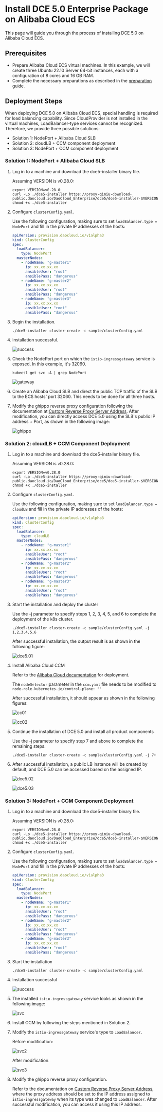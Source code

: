 # Install DCE 5.0 Enterprise Package on Alibaba Cloud ECS

This page will guide you through the process of installing DCE 5.0 on Alibaba Cloud ECS.

## Prerequisites

- Prepare Alibaba Cloud ECS virtual machines. In this example, we will create three Ubuntu 22.10 Server 64-bit instances, each with a configuration of 8 cores and 16 GB RAM.
- Complete the necessary preparations as described in the [preparation guide](../commercial/prepare.md).

## Deployment Steps

When deploying DCE 5.0 on Alibaba Cloud ECS, special handling is required for load balancing capability. Since CloudProvider is not installed in the virtual machines, LoadBalancer-type services cannot be recognized. Therefore, we provide three possible solutions:

- Solution 1: NodePort + Alibaba Cloud SLB
- Solution 2: cloudLB + CCM component deployment
- Solution 3: NodePort + CCM component deployment

### Solution 1: NodePort + Alibaba Cloud SLB

1. Log in to a machine and download the dce5-installer binary file.

    Assuming VERSION is v0.28.0:

    ```shell
    export VERSION=v0.28.0
    curl -Lo ./dce5-installer https://proxy-qiniu-download-public.daocloud.io/DaoCloud_Enterprise/dce5/dce5-installer-$VERSION
    chmod +x ./dce5-installer
    ```

2. Configure `clusterConfig.yaml`.

    Use the following configuration, making sure to set `loadBalancer.type = NodePort` and fill in the private IP addresses of the hosts:

    ```yaml title="clusterConfig.yaml"
    apiVersion: provision.daocloud.io/v1alpha3
    kind: ClusterConfig
    spec:
      loadBalancer:
        type: NodePort
      masterNodes:
        - nodeName: "g-master1"
          ip: xx.xx.xx.xx
          ansibleUser: "root"
          ansiblePass: "dangerous"
        - nodeName: "g-master2"
          ip: xx.xx.xx.xx
          ansibleUser: "root"
          ansiblePass: "dangerous"
        - nodeName: "g-master3"
          ip: xx.xx.xx.xx
          ansibleUser: "root"
          ansiblePass: "dangerous"
    ```

3. Begin the installation.

    ```shell
    ./dce5-installer cluster-create -c sample/clusterConfig.yaml
    ```

4. Installation successful.

    ![success](https://docs.daocloud.io/daocloud-docs-images/docs/en/docs/install/images/4.1.png)

5. Check the NodePort port on which the `istio-ingressgateway` service is exposed. In this example, it's 32060.

    ```shell
    kubectl get svc -A | grep NodePort
    ```

    ![gateway](https://docs.daocloud.io/daocloud-docs-images/docs/en/docs/install/images/5.1.png)

6. Create an Alibaba Cloud SLB and direct the public TCP traffic of the SLB to the ECS hosts' port 32060. This needs to be done for all three hosts.


7. Modify the ghippo reverse proxy configuration following the documentation at [Custom Reverse Proxy Server Address](../../ghippo/install/reverse-proxy.md#customize-dce-50-reverse-proxy-server-address). After modification, you can directly access DCE 5.0 using the SLB's public IP address + Port, as shown in the following image:

    ![ghippo](https://docs.daocloud.io/daocloud-docs-images/docs/en/docs/install/images/7.1.png)

### Solution 2: cloudLB + CCM Component Deployment

1. Log in to a machine and download the dce5-installer binary file.

    Assuming VERSION is v0.28.0:

    ```shell
    export VERSION=v0.28.0
    curl -Lo ./dce5-installer https://proxy-qiniu-download-public.daocloud.io/DaoCloud_Enterprise/dce5/dce5-installer-$VERSION
    chmod +x ./dce5-installer
    ```

2. Configure `clusterConfig.yaml`.

    Use the following configuration, making sure to set `loadBalancer.type = cloudLB` and fill in the private IP addresses of the hosts:

    ```yaml title="clusterConfig.yaml"
    apiVersion: provision.daocloud.io/v1alpha3
    kind: ClusterConfig
    spec:
      loadBalancer:
        type: cloudLB
      masterNodes:
        - nodeName: "g-master1"
          ip: xx.xx.xx.xx
          ansibleUser: "root"
          ansiblePass: "dangerous"
        - nodeName: "g-master2"
          ip: xx.xx.xx.xx
          ansibleUser: "root"
          ansiblePass: "dangerous"
        - nodeName: "g-master3"
          ip: xx.xx.xx.xx
          ansibleUser: "root"
          ansiblePass: "dangerous"
    ```

3. Start the installation and deploy the cluster

    Use the -j parameter to specify steps 1, 2, 3, 4, 5, and 6 to complete the deployment of the k8s cluster.

    ```shell
    ./dce5-installer cluster-create -c sample/clusterConfig.yaml -j 1,2,3,4,5,6
    ```

    After successful installation, the output result is as shown in the following figure:

    ![dce5.01](https://docs.daocloud.io/daocloud-docs-images/docs/zh/docs/install/images/dce503.png)

4. Install Alibaba Cloud CCM

    Refer to the [Alibaba Cloud documentation](https://help.aliyun.com/document_detail/377517.html) for deployment.

    The `nodeSelector` parameter in the `ccm.yaml` file needs to be modified to `node-role.kubernetes.io/control-plane: ""`

    After successful installation, it should appear as shown in the following figures:

    ![cc01](https://docs.daocloud.io/daocloud-docs-images/docs/zh/docs/install/images/ccm01.png)

    ![cc02](https://docs.daocloud.io/daocloud-docs-images/docs/zh/docs/install/images/ccm01.png)

5. Continue the installation of DCE 5.0 and install all product components

    Use the -j parameter to specify step 7 and above to complete the remaining steps.

    ```shell
    ./dce5-installer cluster-create -c sample/clusterConfig.yaml -j 7+
    ```

6. After successful installation, a public LB instance will be created by default, and DCE 5.0 can be accessed based on the assigned IP.

    ![dce5.02](https://docs.daocloud.io/daocloud-docs-images/docs/zh/docs/install/images/dce501.png)

    ![dce5.03](https://docs.daocloud.io/daocloud-docs-images/docs/zh/docs/install/images/dce502.png)

### Solution 3: NodePort + CCM Component Deployment

1. Log in to a machine and download the dce5-installer binary file.

    Assuming VERSION is v0.28.0:

    ```shell
    export VERSION=v0.28.0
    curl -Lo ./dce5-installer https://proxy-qiniu-download-public.daocloud.io/DaoCloud_Enterprise/dce5/dce5-installer-$VERSION
    chmod +x ./dce5-installer
    ```

2. Configure `clusterConfig.yaml`.

    Use the following configuration, making sure to set `loadBalancer.type = NodePort`
    and fill in the private IP addresses of the hosts:

    ```yaml title="clusterConfig.yaml"
    apiVersion: provision.daocloud.io/v1alpha3
    kind: ClusterConfig
    spec:
      loadBalancer:
        type: NodePort
      masterNodes:
        - nodeName: "g-master1"
          ip: xx.xx.xx.xx
          ansibleUser: "root"
          ansiblePass: "dangerous"
        - nodeName: "g-master2"
          ip: xx.xx.xx.xx
          ansibleUser: "root"
          ansiblePass: "dangerous"
        - nodeName: "g-master3"
          ip: xx.xx.xx.xx
          ansibleUser: "root"
          ansiblePass: "dangerous"
    ```

3. Start the installation

    ```shell
    ./dce5-installer cluster-create -c sample/clusterConfig.yaml
    ```

4. Installation successful

    ![success](https://docs.daocloud.io/daocloud-docs-images/docs/en/docs/install/images/4.1.png)

5. The installed `istio-ingressgateway` service looks as shown in the following image:

    ![svc](https://docs.daocloud.io/daocloud-docs-images/docs/en/docs/install/images/svc01.png)

6. Install CCM by following the steps mentioned in Solution 2.

7. Modify the `istio-ingressgateway` service's type to `LoadBalancer`.

    Before modification:

    ![svc2](https://docs.daocloud.io/daocloud-docs-images/docs/en/docs/install/images/svc02.png)

    After modification:

    ![svc3](https://docs.daocloud.io/daocloud-docs-images/docs/en/docs/install/images/svc03.png)

8. Modify the ghippo reverse proxy configuration.

    Refer to the documentation on [Custom Reverse Proxy Server Address](../../ghippo/install/reverse-proxy.md#customize-dce-50-reverse-proxy-server-address), where the proxy address should be set to the IP address assigned to `istio-ingressgateway` when its type was changed to `LoadBalancer`. After successful modification, you can access it using this IP address.
